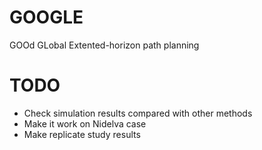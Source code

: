 # GOOGLE
GOOd GLobal Extented-horizon path planning

# TODO
- Check simulation results compared with other methods
- Make it work on Nidelva case
- Make replicate study results

